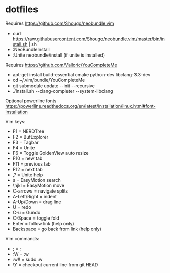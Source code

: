 dotfiles
========

Requires https://github.com/Shougo/neobundle.vim
- curl https://raw.githubusercontent.com/Shougo/neobundle.vim/master/bin/install.sh | sh
- :NeoBundleInstall
- :Unite neobundle/install (if unite is installed)

Requires https://github.com/Valloric/YouCompleteMe
- apt-get install build-essential cmake python-dev libclang-3.3-dev
- cd ~/.vim/bundle/YouCompleteMe
- git submodule update --init --recursive
- ./install.sh --clang-completer --system-libclang

Optional powerline fonts https://powerline.readthedocs.org/en/latest/installation/linux.html#font-installation

Vim keys:
- F1 = NERDTree
- F2 = BufExplorer
- F3 = Tagbar
- F4 = Unite
- F6 = Toggle GoldenView auto resize
- F10 = new tab
- F11 = previous tab
- F12 = next tab
- ,? = Unite help
- s = EasyMotion search
- \hjkl = EasyMotion move
- C-arrows = navigate splits
- A-Left/Right = indent
- A-Up/Down = drag line
- U = redo
- C-u = Gundo
- C-Space = toggle fold
- Enter = follow link (help only)
- Backspace = go back from link (help only)

Vim commands:
- ; = :
- :W = :w
- :w!! = sudo :w
- \Y = checkout current line from git HEAD
